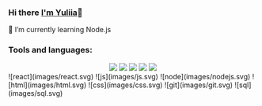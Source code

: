 ### Hi there [I'm Yuliia](https://github.com/ylyanovikova)👋

🌱 I’m currently learning Node.js

<!-- ![Anurag's GitHub stats](https://github-readme-stats.vercel.app/api?username=ylyanovikova&theme=vue&show_icons=true) -->

### Tools and languages:
<div id="header" align="center">
  <img src=(images/react.svg) width="100"/>
  <img src=(images/react.svg) width="100"/>
  <img src=(images/react.svg) width="100"/>
  <img src=(images/react.svg) width="100"/>
  <img src=(images/react.svg) width="100"/>
</div>
![react](images/react.svg)
![js](images/js.svg)
![node](images/nodejs.svg)
![html](images/html.svg)
![css](images/css.svg)
![git](images/git.svg)
![sql](images/sql.svg)


